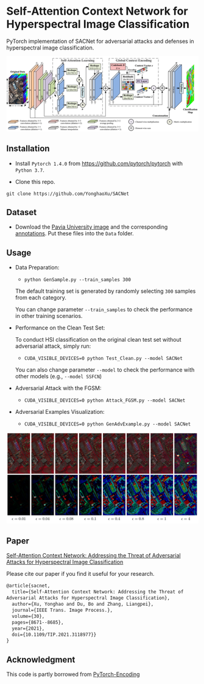 # Self-Attention Context Network for Hyperspectral Image Classification

PyTorch implementation of SACNet for adversarial attacks and defenses in hyperspectral image classification.

![](Figure/SACNet.png)

## Installation
* Install `Pytorch 1.4.0` from https://github.com/pytorch/pytorch with `Python 3.7`.

* Clone this repo.
```
git clone https://github.com/YonghaoXu/SACNet
```


## Dataset
* Download the [Pavia University image](http://www.ehu.eus/ccwintco/uploads/e/ee/PaviaU.mat) and the corresponding [annotations](http://www.ehu.eus/ccwintco/uploads/5/50/PaviaU_gt.mat). Put these files into the `Data` folder.

## Usage
* Data Preparation:
  - `python GenSample.py --train_samples 300` 

  The default training set is generated by randomly selecting `300` samples from each category. 
  
  You can change parameter `--train_samples` to check the performance in other training scenarios.
  
* Performance on the Clean Test Set:
  
  To conduct HSI classification on the original clean test set without adversarial attack, simply run:
  - `CUDA_VISIBLE_DEVICES=0 python Test_Clean.py --model SACNet` 

  You can also change parameter `--model` to check the performance with other models (e.g., `--model SSFCN`)

* Adversarial Attack with the FGSM:
  - `CUDA_VISIBLE_DEVICES=0 python Attack_FGSM.py --model SACNet`

* Adversarial Examples Visualization:
  - `CUDA_VISIBLE_DEVICES=0 python GenAdvExample.py --model SACNet`

![](Figure/AdvExample.png)

## Paper
[Self-Attention Context Network: Addressing the Threat of Adversarial Attacks for Hyperspectral Image Classification](https://ieeexplore.ieee.org/document/9573256/)

Please cite our paper if you find it useful for your research.

```
@article{sacnet,
  title={Self-Attention Context Network: Addressing the Threat of Adversarial Attacks for Hyperspectral Image Classification}, 
  author={Xu, Yonghao and Du, Bo and Zhang, Liangpei},
  journal={IEEE Trans. Image Process.}, 
  volume={30},
  pages={8671--8685},
  year={2021},
  doi={10.1109/TIP.2021.3118977}}
}
```


## Acknowledgment
This code is partly borrowed from [PyTorch-Encoding](https://github.com/zhanghang1989/PyTorch-Encoding)

